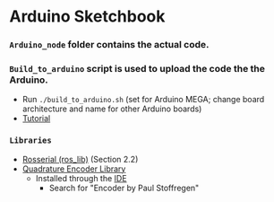 # Arduino Sketchbook

### `Arduino_node` folder contains the actual code.
### `Build_to_arduino` script is used to upload the code the the Arduino.
  - Run `./build_to_arduino.sh` (set for Arduino MEGA; change board architecture and name for other Arduino boards)
  - [Tutorial](https://github.com/arduino/Arduino/blob/master/build/shared/manpage.adoc)
### `Libraries`
  - [Rosserial (ros_lib)](http://wiki.ros.org/rosserial_arduino/Tutorials/Arduino%20IDE%20Setup) (Section 2.2)
  - [Quadrature Encoder Library](https://www.pjrc.com/teensy/td_libs_Encoder.html)
      - Installed through the [IDE](https://www.arduino.cc/en/Guide/Libraries)
          - Search for "Encoder by Paul Stoffregen"
